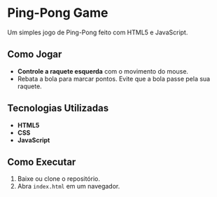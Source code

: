 # Ping-Pong Game

Um simples jogo de Ping-Pong feito com HTML5 e JavaScript.

## Como Jogar

- **Controle a raquete esquerda** com o movimento do mouse.
- Rebata a bola para marcar pontos. Evite que a bola passe pela sua raquete.

## Tecnologias Utilizadas

- **HTML5**
- **CSS**
- **JavaScript**

## Como Executar

1. Baixe ou clone o repositório.
2. Abra `index.html` em um navegador.
